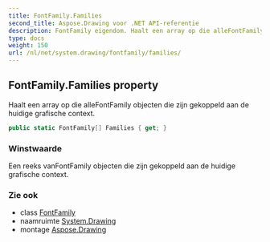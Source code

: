 ```yaml
---
title: FontFamily.Families
second_title: Aspose.Drawing voor .NET API-referentie
description: FontFamily eigendom. Haalt een array op die alleFontFamily objecten die zijn gekoppeld aan de huidige grafische context.
type: docs
weight: 150
url: /nl/net/system.drawing/fontfamily/families/
---
```

## FontFamily.Families property

Haalt een array op die alleFontFamily objecten die zijn gekoppeld aan de huidige grafische context.

```csharp
public static FontFamily[] Families { get; }
```

### Winstwaarde

Een reeks vanFontFamily objecten die zijn gekoppeld aan de huidige grafische context.

### Zie ook

* class [FontFamily](../)
* naamruimte [System.Drawing](../../fontfamily/)
* montage [Aspose.Drawing](../../../)


